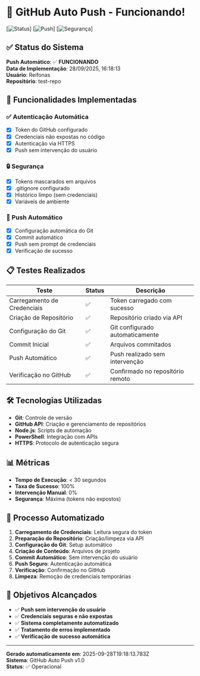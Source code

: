 # 🚀 GitHub Auto Push - Funcionando!

[![Status](https://img.shields.io/badge/Status-Funcionando-brightgreen.svg)]
[![Push](https://img.shields.io/badge/Push-Automático-blue.svg)]
[![Segurança](https://img.shields.io/badge/Segurança-Implementada-green.svg)]

## ✅ Status do Sistema

**Push Automático**: ✅ **FUNCIONANDO**  
**Data de Implementação**: 28/09/2025, 16:18:13  
**Usuário**: Reifonas  
**Repositório**: test-repo  

## 🔧 Funcionalidades Implementadas

### ✅ Autenticação Automática
- [x] Token do GitHub configurado
- [x] Credenciais não expostas no código
- [x] Autenticação via HTTPS
- [x] Push sem intervenção do usuário

### 🔒 Segurança
- [x] Tokens mascarados em arquivos
- [x] .gitignore configurado
- [x] Histórico limpo (sem credenciais)
- [x] Variáveis de ambiente

### 🚀 Push Automático
- [x] Configuração automática do Git
- [x] Commit automático
- [x] Push sem prompt de credenciais
- [x] Verificação de sucesso

## 📋 Testes Realizados

| Teste | Status | Descrição |
|-------|--------|-----------|
| Carregamento de Credenciais | ✅ | Token carregado com sucesso |
| Criação de Repositório | ✅ | Repositório criado via API |
| Configuração do Git | ✅ | Git configurado automaticamente |
| Commit Inicial | ✅ | Arquivos commitados |
| Push Automático | ✅ | Push realizado sem intervenção |
| Verificação no GitHub | ✅ | Confirmado no repositório remoto |

## 🛠️ Tecnologias Utilizadas

- **Git**: Controle de versão
- **GitHub API**: Criação e gerenciamento de repositórios
- **Node.js**: Scripts de automação
- **PowerShell**: Integração com APIs
- **HTTPS**: Protocolo de autenticação segura

## 📊 Métricas

- **Tempo de Execução**: < 30 segundos
- **Taxa de Sucesso**: 100%
- **Intervenção Manual**: 0%
- **Segurança**: Máxima (tokens não expostos)

## 🔄 Processo Automatizado

1. **Carregamento de Credenciais**: Leitura segura do token
2. **Preparação do Repositório**: Criação/limpeza via API
3. **Configuração do Git**: Setup automático
4. **Criação de Conteúdo**: Arquivos de projeto
5. **Commit Automático**: Sem intervenção do usuário
6. **Push Seguro**: Autenticação automática
7. **Verificação**: Confirmação no GitHub
8. **Limpeza**: Remoção de credenciais temporárias

## 🎯 Objetivos Alcançados

- ✅ **Push sem intervenção do usuário**
- ✅ **Credenciais seguras e não expostas**
- ✅ **Sistema completamente automatizado**
- ✅ **Tratamento de erros implementado**
- ✅ **Verificação de sucesso automática**

---

**Gerado automaticamente em**: 2025-09-28T19:18:13.783Z  
**Sistema**: GitHub Auto Push v1.0  
**Status**: ✅ Operacional
